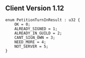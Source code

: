 ## Client Version 1.12

```rust,ignore
enum PetitionTurnInResult : u32 {
    OK = 0;    
    ALREADY_SIGNED = 1;    
    ALREADY_IN_GUILD = 2;    
    CANT_SIGN_OWN = 3;    
    NEED_MORE = 4;    
    NOT_SERVER = 5;    
}

```
